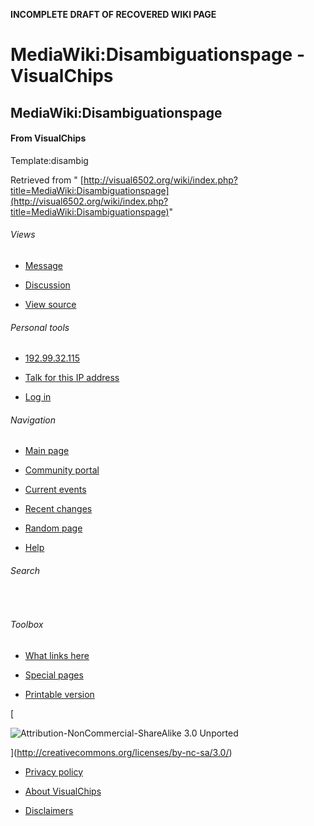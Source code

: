 **INCOMPLETE DRAFT OF RECOVERED WIKI PAGE**

# MediaWiki:Disambiguationspage - VisualChips


	

	
	


## MediaWiki:Disambiguationspage


	

		


#### From VisualChips


		

		

		

Template:disambig


Retrieved from "
[http://visual6502.org/wiki/index.php?title=MediaWiki:Disambiguationspage](http://visual6502.org/wiki/index.php?title=MediaWiki:Disambiguationspage)"

		
		

				

	

	

		


###### Views


		

			

				 

- [Message](index.php?title=MediaWiki:Disambiguationspage)
				 

- [Discussion](index.php?title=MediaWiki_talk:Disambiguationspage&action=edit&redlink=1)
				 

- [View source](index.php?title=MediaWiki:Disambiguationspage&action=edit)
			

		

	

	

		


###### Personal tools


		

			

				

- [192.99.32.115](index.php?title=User:192.99.32.115)
				

- [Talk for this IP address](index.php?title=User_talk:192.99.32.115)
				

- [Log in](index.php?title=Special:UserLogin&returnto=MediaWiki:Disambiguationspage)
			

		

	

	

		
[](index.php?title=Main_Page)
	

	

	

		


###### Navigation


		

			

				

- [Main page](index.php?title=Main_Page)
				

- [Community portal](index.php?title=VisualChips:Community_portal)
				

- [Current events](index.php?title=VisualChips:Current_events)
				

- [Recent changes](index.php?title=Special:RecentChanges)
				

- [Random page](index.php?title=Special:Random)
				

- [Help](index.php?title=Help:Contents)
			

		

	

	

		


###### Search


		

			

				

				

				
 
				

			

		

	

	

		


###### Toolbox


		

			

				

- [What links here](index.php?title=Special:WhatLinksHere/MediaWiki:Disambiguationspage)
- [Special pages](index.php?title=Special:SpecialPages)
				

- [Printable version](index.php?title=MediaWiki:Disambiguationspage&printable=yes)			

		

	

	
[](http://www.mediawiki.org/)
	
[

![Attribution-NonCommercial-ShareAlike 3.0 Unported](http://i.creativecommons.org/l/by-nc-sa/3.0/88x31.png)

](http://creativecommons.org/licenses/by-nc-sa/3.0/)
	

		

- [Privacy policy](index.php?title=VisualChips:Privacy_policy)
		

- [About VisualChips](index.php?title=VisualChips:About)
		

- [Disclaimers](index.php?title=VisualChips:General_disclaimer)
	

